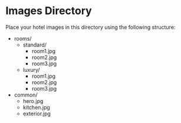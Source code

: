 # Images Directory

Place your hotel images in this directory using the following structure:

- rooms/
  - standard/
    - room1.jpg
    - room2.jpg
    - room3.jpg
  - luxury/
    - room1.jpg
    - room2.jpg
    - room3.jpg
- common/
  - hero.jpg
  - kitchen.jpg
  - exterior.jpg